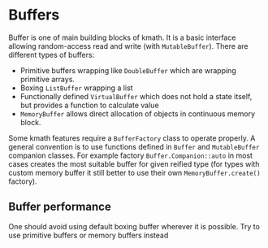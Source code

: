 # Buffers

Buffer is one of main building blocks of kmath. It is a basic interface allowing random-access read and write (with `MutableBuffer`).
There are different types of buffers:

* Primitive buffers wrapping like `DoubleBuffer` which are wrapping primitive arrays.
* Boxing `ListBuffer` wrapping a list
* Functionally defined `VirtualBuffer` which does not hold a state itself, but provides a function to calculate value
* `MemoryBuffer` allows direct allocation of objects in continuous memory block.

Some kmath features require a `BufferFactory` class to operate properly. A general convention is to use functions defined in
`Buffer` and `MutableBuffer` companion classes. For example factory `Buffer.Companion::auto` in most cases creates the most suitable
buffer for given reified type (for types with custom memory buffer it still better to use their own `MemoryBuffer.create()` factory).

## Buffer performance

One should avoid using default boxing buffer wherever it is possible. Try to use primitive buffers or memory buffers instead  
